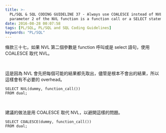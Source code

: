 ```yaml
---
title: >-
  PL/SQL & SQL CODING GUIDELINE 37 - Always use COALESCE instead of NVL, if
  parameter 2 of the NVL function is a function call or a SELECT statement
date: 2016-08-28 00:07:58
tags: [PL/SQL, PL/SQL and SQL Coding Guidelines]
keywords: "PL/SQL"
---
```


條款三十七，如果 NVL 第二個參數是 function 呼叫或是 select 語句，使用 COALESCE 取代 NVL。  

<!-- More -->

<br/>


這是因為 NVL 會先把每個可能的結果都先取出，儘管是根本不會出的結果，所以這樣會有不必要的 overhead。  

```psql
SELECT NVL(dummy, function_call()) 
FROM dual;
```

<br/>


建議的做法是用 COALESCE 取代 NVL，以避開這樣的問題。  

```psql
SELECT COALESCE(dummy, function_call()) 
FROM dual;
```
